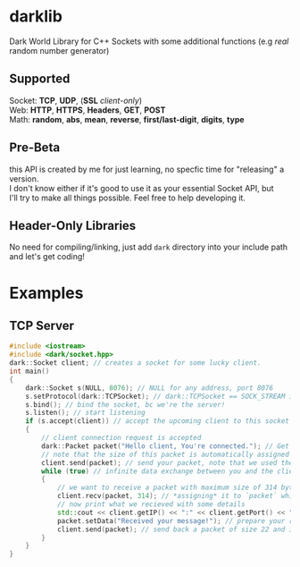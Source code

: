 # darklib
Dark World Library for C++ Sockets with some additional functions (e.g *real* random number generator)

Supported
-
Socket: **TCP**, **UDP**, (**SSL** *client-only*)<br>
Web: **HTTP**, **HTTPS**, **Headers**, **GET**, **POST**<br>
Math: **random**, **abs**, **mean**, **reverse**, **first/last-digit**, **digits**, **type**

Pre-Beta
-
this API is created by me for just learning, no specfic time for "releasing" a version.<br>
I don't know either if it's good to use it as your essential Socket API, but<br>
I'll try to make all things possible. Feel free to help developing it.

Header-Only Libraries
-
No need for compiling/linking, just add `dark` directory into your include path and let's get coding!


# Examples

TCP Server
-
```cpp
#include <iostream>
#include <dark/socket.hpp>
dark::Socket client; // creates a socket for some lucky client.
int main()
{
	dark::Socket s(NULL, 8076); // NULL for any address, port 8076
	s.setProtocol(dark::TCPSocket); // dark::TCPSocket == SOCK_STREAM in C
	s.bind(); // bind the socket, bc we're the server!
	s.listen(); // start listening
	if (s.accept(client)) // accept the upcoming client to this socket `client` (like an room number or ID)
	{
		// client connection request is accepted
		dark::Packet packet("Hello client, You're connected."); // Get your packet ready
		// note that the size of this packet is automatically assigned
		client.send(packet); // send your packet, note that we used the `client` socket to send him
		while (true) // infinite data exchange between you and the client
		{
			// we want to receive a packet with maximum size of 314 bytes
			client.recv(packet, 314); // *assigning* it to `packet` which will overwrite the prevous one
			// now print what we recieved with some details
			std::cout << client.getIP() << ":" << client.getPort() << " | " << packet.getData() << "\n";
			packet.setData("Received your message!"); // prepare your reply on what he sent
			client.send(packet); // send back a packet of size 22 and it is *Received your message!*
		}
	}
}
```
